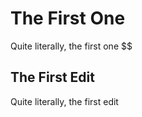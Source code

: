 # The First One

Quite literally, the first one $$

## The First Edit

Quite literally, the first edit

